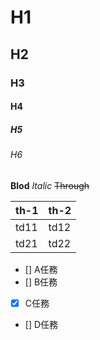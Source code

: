# H1
## H2
### H3
#### H4
##### H5
###### H6

**Blod**
*Italic*
~~Through~~

|th-1|th-2|
|--|--|
|td11|td12|
|td21|td22|

- [] A任務
- [] B任務
- [x] C任務
- [] D任務
